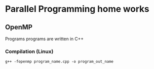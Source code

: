 # Parallel Programming home works

## OpenMP

Programs programs are written in C++

### Compilation (Linux)

```
g++ -fopenmp program_name.cpp -o program_out_name
```

